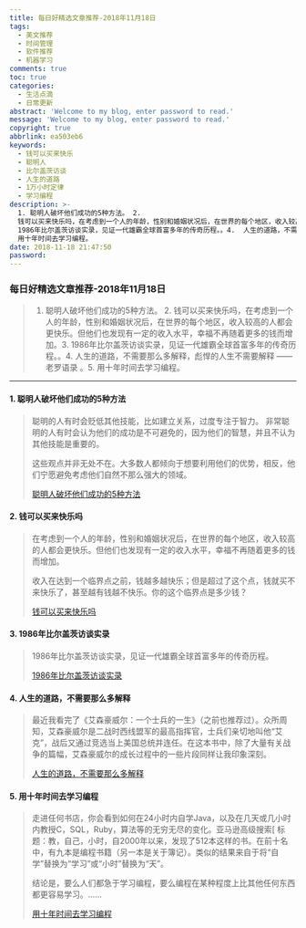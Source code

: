 ```yaml
---
title: 每日好精选文章推荐-2018年11月18日
tags:
  - 美文推荐
  - 时间管理
  - 软件推荐
  - 机器学习
comments: true
toc: true
categories:
  - 生活点滴
  - 日常更新
abstract: 'Welcome to my blog, enter password to read.'
message: 'Welcome to my blog, enter password to read.'
copyright: true
abbrlink: ea503eb6
keywords:
  - 钱可以买来快乐
  - 聪明人
  - 比尔盖茨访谈
  - 人生的道路
  - 1万小时定律
  - 学习编程
description: >-
  1. 聪明人破坏他们成功的5种方法。 2.
  钱可以买来快乐吗，在考虑到一个人的年龄，性别和婚姻状况后，在世界的每个地区，收入较高的人都会更快乐。但他们也发现有一定的收入水平，幸福不再随着更多的钱而增加。3.
  1986年比尔盖茨访谈实录，见证一代雄霸全球首富多年的传奇历程。。4.  人生的道路，不需要那么多解释，彪悍的人生不需要解释 —— 老罗语录 。5.
  用十年时间去学习编程。
date: 2018-11-18 21:47:50
password:
---
```

<script type="text/javascript" src="/js/src/bai.js"></script>

### 每日好精选文章推荐-2018年11月18日
>  1. 聪明人破坏他们成功的5种方法。 2. 钱可以买来快乐吗，在考虑到一个人的年龄，性别和婚姻状况后，在世界的每个地区，收入较高的人都会更快乐。但他们也发现有一定的收入水平，幸福不再随着更多的钱而增加。3. 1986年比尔盖茨访谈实录，见证一代雄霸全球首富多年的传奇历程。。4.  人生的道路，不需要那么多解释，彪悍的人生不需要解释 —— 老罗语录 。5. 用十年时间去学习编程。

---
#### 1. 聪明人破坏他们成功的5种方法
> 聪明的人有时会贬低其他技能，比如建立关系，过度专注于智力。 非常聪明的人有时会认为他们的成功是不可避免的，因为他们的智慧，并且不认为其他技能是重要的。
>
> 这些观点并非无处不在。大多数人都倾向于想要利用他们的优势，相反，他们宁愿避免考虑他们自然不那么强大的领域。
>
> [聪明人破坏他们成功的5种方法](https://github.com/spotify/chartify)

#### 2. 钱可以买来快乐吗
> 在考虑到一个人的年龄，性别和婚姻状况后，在世界的每个地区，收入较高的人都会更快乐。但他们也发现有一定的收入水平，幸福不再随着更多的钱而增加。
>
> 收入在达到一个临界点之前，钱越多越快乐；但是超过了这个点，钱就买不来快乐了，甚至越有钱越不快乐。你的这个临界点是多少钱？
>
>
> [钱可以买来快乐吗](https://qz.com/1211957/how-much-money-do-people-need-to-be-happy/)

#### 3. 1986年比尔盖茨访谈实录
> 1986年比尔盖茨访谈实录，见证一代雄霸全球首富多年的传奇历程。
>
> [1986年比尔盖茨访谈实录](https://programmersatwork.wordpress.com/bill-gates-1986/)

#### 4. 人生的道路，不需要那么多解释
> 最近我看完了《艾森豪威尔：一个士兵的一生》（之前也推荐过）。众所周知，艾森豪威尔是二战时西线盟军的最高指挥官，士兵们亲切地叫他“艾克”，战后又通过竞选当上美国总统并连任。在这本书中，除了大量有关战争的篇幅，艾森豪威尔的成长过程中的一些片段同样让我印象深刻。
>
> [人生的道路，不需要那么多解释](https://mp.weixin.qq.com/s/aX9_1ypMGf23YARWpzP9YQ)

#### 5. 用十年时间去学习编程
> 走进任何书店，你会看到如何在24小时内自学Java，以及在几天或几小时内教授C，SQL，Ruby，算法等的无穷无尽的变化。亚马逊高级搜索[ 标题：教，自己，小时，自2000年以来，发现了512本这样的书。在前十名中，有九本是编程书籍（另一本是关于簿记）。类似的结果来自于将“自学”替换为“学习”或“小时”替换为“天”。
>
> 结论是，要么人们都急于学习编程，要么编程在某种程度上比其他任何东西都更容易学习。……
>
> [用十年时间去学习编程](https://www.norvig.com/21-days.html)
